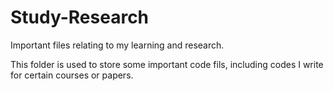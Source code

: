 # Study-Research

Important files relating to my learning and research.

This folder is used to store some important code fils, including codes I write for certain courses or papers. 

